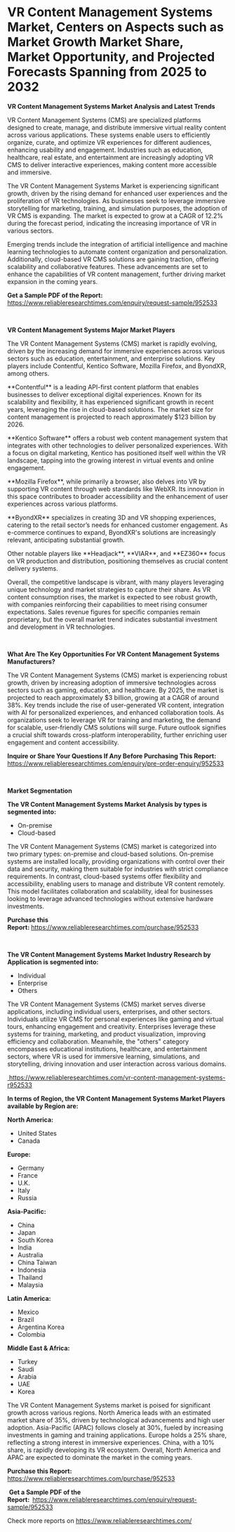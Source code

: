 <p><h1>VR Content Management Systems Market, Centers on Aspects such as Market Growth Market Share, Market Opportunity, and Projected Forecasts Spanning from 2025 to 2032</h1></p><p><strong>VR Content Management Systems Market Analysis and Latest Trends</strong></p>
<p><p>VR Content Management Systems (CMS) are specialized platforms designed to create, manage, and distribute immersive virtual reality content across various applications. These systems enable users to efficiently organize, curate, and optimize VR experiences for different audiences, enhancing usability and engagement. Industries such as education, healthcare, real estate, and entertainment are increasingly adopting VR CMS to deliver interactive experiences, making content more accessible and immersive.</p><p>The VR Content Management Systems Market is experiencing significant growth, driven by the rising demand for enhanced user experiences and the proliferation of VR technologies. As businesses seek to leverage immersive storytelling for marketing, training, and simulation purposes, the adoption of VR CMS is expanding. The market is expected to grow at a CAGR of 12.2% during the forecast period, indicating the increasing importance of VR in various sectors.</p><p>Emerging trends include the integration of artificial intelligence and machine learning technologies to automate content organization and personalization. Additionally, cloud-based VR CMS solutions are gaining traction, offering scalability and collaborative features. These advancements are set to enhance the capabilities of VR content management, further driving market expansion in the coming years.</p></p>
<p><strong>Get a Sample PDF of the Report:&nbsp;</strong> <a href="https://www.reliableresearchtimes.com/enquiry/request-sample/952533?utm_campaign=3227&utm_medium=2&utm_source=Github&utm_content=ia&utm_term=07032025&utm_id=vr-content-management-systems">https://www.reliableresearchtimes.com/enquiry/request-sample/952533</a></p>
<p>&nbsp;</p>
<p><strong>VR Content Management Systems Major Market Players</strong></p>
<p><p>The VR Content Management Systems (CMS) market is rapidly evolving, driven by the increasing demand for immersive experiences across various sectors such as education, entertainment, and enterprise solutions. Key players include Contentful, Kentico Software, Mozilla Firefox, and ByondXR, among others.</p><p>**Contentful** is a leading API-first content platform that enables businesses to deliver exceptional digital experiences. Known for its scalability and flexibility, it has experienced significant growth in recent years, leveraging the rise in cloud-based solutions. The market size for content management is projected to reach approximately $123 billion by 2026.</p><p>**Kentico Software** offers a robust web content management system that integrates with other technologies to deliver personalized experiences. With a focus on digital marketing, Kentico has positioned itself well within the VR landscape, tapping into the growing interest in virtual events and online engagement.</p><p>**Mozilla Firefox**, while primarily a browser, also delves into VR by supporting VR content through web standards like WebXR. Its innovation in this space contributes to broader accessibility and the enhancement of user experiences across various platforms.</p><p>**ByondXR** specializes in creating 3D and VR shopping experiences, catering to the retail sector’s needs for enhanced customer engagement. As e-commerce continues to expand, ByondXR's solutions are increasingly relevant, anticipating substantial growth.</p><p>Other notable players like **Headjack**, **VIAR**, and **EZ360** focus on VR production and distribution, positioning themselves as crucial content delivery systems.</p><p>Overall, the competitive landscape is vibrant, with many players leveraging unique technology and market strategies to capture their share. As VR content consumption rises, the market is expected to see robust growth, with companies reinforcing their capabilities to meet rising consumer expectations. Sales revenue figures for specific companies remain proprietary, but the overall market trend indicates substantial investment and development in VR technologies.</p></p>
<p>&nbsp;</p>
<p><strong>What Are The Key Opportunities For VR Content Management Systems Manufacturers?</strong></p>
<p><p>The VR Content Management Systems (CMS) market is experiencing robust growth, driven by increasing adoption of immersive technologies across sectors such as gaming, education, and healthcare. By 2025, the market is projected to reach approximately $3 billion, growing at a CAGR of around 38%. Key trends include the rise of user-generated VR content, integration with AI for personalized experiences, and enhanced collaboration tools. As organizations seek to leverage VR for training and marketing, the demand for scalable, user-friendly CMS solutions will surge. Future outlook signifies a crucial shift towards cross-platform interoperability, further enriching user engagement and content accessibility.</p></p>
<p><strong>Inquire or Share Your Questions If Any Before Purchasing This Report:</strong> <a href="https://www.reliableresearchtimes.com/enquiry/pre-order-enquiry/952533?utm_campaign=3227&utm_medium=2&utm_source=Github&utm_content=ia&utm_term=07032025&utm_id=vr-content-management-systems">https://www.reliableresearchtimes.com/enquiry/pre-order-enquiry/952533</a></p>
<p>&nbsp;</p>
<p><strong>Market Segmentation</strong></p>
<p><strong>The VR Content Management Systems Market Analysis by types is segmented into:</strong></p>
<p><ul><li>On-premise</li><li>Cloud-based</li></ul></p>
<p><p>The VR Content Management Systems (CMS) market is categorized into two primary types: on-premise and cloud-based solutions. On-premise systems are installed locally, providing organizations with control over their data and security, making them suitable for industries with strict compliance requirements. In contrast, cloud-based systems offer flexibility and accessibility, enabling users to manage and distribute VR content remotely. This model facilitates collaboration and scalability, ideal for businesses looking to leverage advanced technologies without extensive hardware investments.</p></p>
<p><strong>Purchase this Report:&nbsp;</strong><a href="https://www.reliableresearchtimes.com/purchase/952533?utm_campaign=3227&utm_medium=2&utm_source=Github&utm_content=ia&utm_term=07032025&utm_id=vr-content-management-systems">https://www.reliableresearchtimes.com/purchase/952533</a></p>
<p>&nbsp;</p>
<p><strong>The VR Content Management Systems Market Industry Research by Application is segmented into:</strong></p>
<p><ul><li>Individual</li><li>Enterprise</li><li>Others</li></ul></p>
<p><p>The VR Content Management Systems (CMS) market serves diverse applications, including individual users, enterprises, and other sectors. Individuals utilize VR CMS for personal experiences like gaming and virtual tours, enhancing engagement and creativity. Enterprises leverage these systems for training, marketing, and product visualization, improving efficiency and collaboration. Meanwhile, the "others" category encompasses educational institutions, healthcare, and entertainment sectors, where VR is used for immersive learning, simulations, and storytelling, driving innovation and user interaction across various domains.</p></p>
<p><a href="https://www.reliableresearchtimes.com/vr-content-management-systems-r952533?utm_campaign=3227&utm_medium=2&utm_source=Github&utm_content=ia&utm_term=07032025&utm_id=vr-content-management-systems">&nbsp;https://www.reliableresearchtimes.com/vr-content-management-systems-r952533</a></p>
<p><strong>In terms of Region, the VR Content Management Systems Market Players available by Region are:</strong></p>
<p>
    <p> <strong> North America: </strong>
        <ul>
            <li>United States</li>
            <li>Canada</li>
        </ul>
        </p> 
    <p> <strong> Europe: </strong>
        <ul>
            <li>Germany</li>
            <li>France</li>
            <li>U.K.</li>
            <li>Italy</li>
            <li>Russia</li>
        </ul>
        </p> 
    <p> <strong> Asia-Pacific: </strong>
        <ul>
            <li>China</li>
            <li>Japan</li>
            <li>South Korea</li>
            <li>India</li>
            <li>Australia</li>
            <li>China Taiwan</li>
            <li>Indonesia</li>
            <li>Thailand</li>
            <li>Malaysia</li>
        </ul>
        </p> 
    <p> <strong> Latin America: </strong>
        <ul>
            <li>Mexico</li>
            <li>Brazil</li>
            <li>Argentina Korea</li>
            <li>Colombia</li>
        </ul>
        </p> 
    <p> <strong> Middle East & Africa: </strong>
        <ul>
            <li>Turkey</li>
            <li>Saudi</li>
            <li>Arabia</li>
            <li>UAE</li>
            <li>Korea</li>
        </ul>
    </p>
    </p>
<p><p>The VR Content Management Systems market is poised for significant growth across various regions. North America leads with an estimated market share of 35%, driven by technological advancements and high user adoption. Asia-Pacific (APAC) follows closely at 30%, fueled by increasing investments in gaming and training applications. Europe holds a 25% share, reflecting a strong interest in immersive experiences. China, with a 10% share, is rapidly developing its VR ecosystem. Overall, North America and APAC are expected to dominate the market in the coming years.</p></p>
<p><strong>Purchase this Report: </strong><a href="https://www.reliableresearchtimes.com/purchase/952533?utm_campaign=3227&utm_medium=2&utm_source=Github&utm_content=ia&utm_term=07032025&utm_id=vr-content-management-systems">https://www.reliableresearchtimes.com/purchase/952533</a></p>
<p>&nbsp;<strong>Get a Sample PDF of the Report:&nbsp;&nbsp;</strong><a href="https://www.reliableresearchtimes.com/enquiry/request-sample/952533?utm_campaign=3227&utm_medium=2&utm_source=Github&utm_content=ia&utm_term=07032025&utm_id=vr-content-management-systems">https://www.reliableresearchtimes.com/enquiry/request-sample/952533</a></p>
<p><strong></strong></p>
<p>Check more reports on <a href="https://www.reliableresearchtimes.com/?utm_campaign=3227&utm_medium=2&utm_source=Github&utm_content=ia&utm_term=07032025&utm_id=vr-content-management-systems">https://www.reliableresearchtimes.com/</a></p>